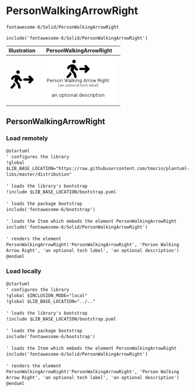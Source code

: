 # PersonWalkingArrowRight


```text
fontawesome-6/Solid/PersonWalkingArrowRight
```

```text
include('fontawesome-6/Solid/PersonWalkingArrowRight')
```



| Illustration | PersonWalkingArrowRight |
| :---: | :---: |
| ![illustration for Illustration](../../fontawesome-6/Solid/PersonWalkingArrowRight.png) | ![illustration for PersonWalkingArrowRight](../../fontawesome-6/Solid/PersonWalkingArrowRight.Local.png) |




## PersonWalkingArrowRight

### Load remotely
```plantuml
@startuml
' configures the library
!global $LIB_BASE_LOCATION="https://raw.githubusercontent.com/tmorin/plantuml-libs/master/distribution"

' loads the library's bootstrap
!include $LIB_BASE_LOCATION/bootstrap.puml

' loads the package bootstrap
include('fontawesome-6/bootstrap')

' loads the Item which embeds the element PersonWalkingArrowRight
include('fontawesome-6/Solid/PersonWalkingArrowRight')

' renders the element
PersonWalkingArrowRight('PersonWalkingArrowRight', 'Person Walking Arrow Right', 'an optional tech label', 'an optional description')
@enduml
```

### Load locally
```plantuml
@startuml
' configures the library
!global $INCLUSION_MODE="local"
!global $LIB_BASE_LOCATION="../.."

' loads the library's bootstrap
!include $LIB_BASE_LOCATION/bootstrap.puml

' loads the package bootstrap
include('fontawesome-6/bootstrap')

' loads the Item which embeds the element PersonWalkingArrowRight
include('fontawesome-6/Solid/PersonWalkingArrowRight')

' renders the element
PersonWalkingArrowRight('PersonWalkingArrowRight', 'Person Walking Arrow Right', 'an optional tech label', 'an optional description')
@enduml
```

